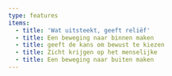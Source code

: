```yaml
---
type: features
items:
  - title: 'Wat uitsteekt, geeft reliëf'
  - title: Een beweging naar binnen maken
  - title: geeft de kans om bewust te kiezen
  - title: Zicht krijgen op het menselijke
  - title: Een beweging naar buiten maken
---
```

